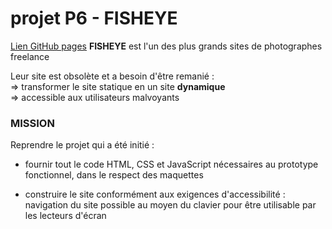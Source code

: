 # projet P6 - FISHEYE

[Lien GitHub pages](https://fabien-t.github.io/Front-End-Fisheye/public/)
<b>FISHEYE</b> est l'un des plus grands sites de photographes freelance

Leur site est obsolète et a besoin d'être remanié :  
    => transformer le site statique en un site <b>dynamique</b>  
    => </b>accessible aux utilisateurs malvoyants</b>

### MISSION
Reprendre le projet qui a été  initié :

- fournir tout le code HTML, CSS et JavaScript nécessaires au prototype fonctionnel, dans le respect des maquettes

- construire le site conformément aux exigences d'accessibilité :   
    navigation du site possible au moyen du clavier pour être utilisable par les lecteurs d'écran


